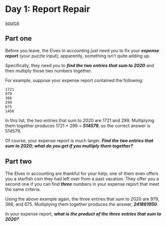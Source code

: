 # Day 1: Report Repair

[source](https://adventofcode.com/2020/day/1)

## Part one

Before you leave, the Elves in accounting just need you to fix your ***expense report*** (your puzzle input);
apparently, something isn't quite adding up.

Specifically, they need you to ***find the two entries that sum to 2020*** and then multiply those two numbers together.

For example, suppose your expense report contained the following:
```
1721
979
366
299
675
1456
```

In this list, the two entries that sum to 2020 are 1721 and 299. Multiplying them together produces 1721 * 299 = ***514579***, so the correct answer is 514579.

Of course, your expense report is much larger. ***Find the two entries that sum to 2020; what do you get if you multiply them together?***

## Part two

The Elves in accounting are thankful for your help; one of them even offers you a starfish coin they had left over from a past vacation.
They offer you a second one if you can find ***three*** numbers in your expense report that meet the same criteria.

Using the above example again, the three entries that sum to 2020 are 979, 366, and 675.
Multiplying them together produces the answer, ***241861950***.

In your expense report, ***what is the product of the three entries that sum to 2020?***